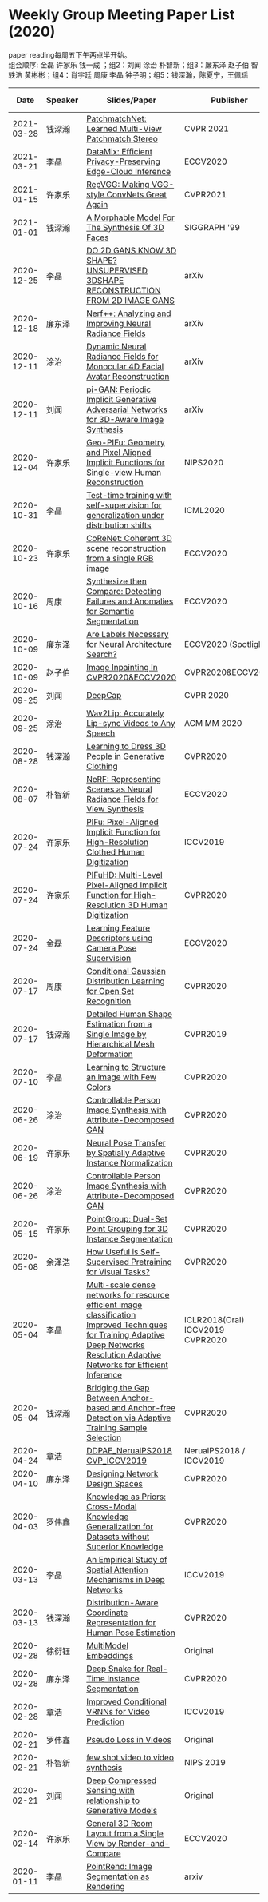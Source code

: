 # Weekly Group Meeting Paper List (2020)
paper reading每周五下午两点半开始。   
组会顺序: 金磊 许家乐 钱一成 ；组2：刘闻  涂治 朴智新；组3：廉东泽 赵子伯 智轶浩 黄彬彬；组4：肖宇廷 周康  李晶 钟子明；组5：钱深瀚，陈夏宁，王佩瑶

| Date | Speaker | Slides/Paper | Publisher | Website / Code |
| ---- | ------- | ----- | --------- | -------------- |
| 2021-03-28 | 钱深瀚 | [PatchmatchNet: Learned Multi-View Patchmatch Stereo](https://arxiv.org/abs/2012.01411) | CVPR 2021 | [Code](https://github.com/FangjinhuaWang/PatchmatchNet) |
| 2021-03-21 | 李晶 | [DataMix: Efficient Privacy-Preserving Edge-Cloud Inference](https://www.ecva.net/papers/eccv_2020/papers_ECCV/papers/123560562.pdf) | ECCV2020 | [Code](https://github.com/DingXiaoH/RepVGG) |
| 2021-01-15 | 许家乐 | [RepVGG: Making VGG-style ConvNets Great Again](https://arxiv.org/pdf/2101.03697.pdf) | CVPR2021 | N/A |
| 2021-01-01 | 钱深瀚 | [A Morphable Model For The Synthesis Of 3D Faces](https://www.face-rec.org/algorithms/3d_morph/morphmod2.pdf) | SIGGRAPH '99 | N/A |
| 2020-12-25 | 李晶 | [DO 2D GANS KNOW 3D SHAPE? UNSUPERVISED 3DSHAPE RECONSTRUCTION FROM 2D IMAGE GANS](https://arxiv.org/pdf/2011.00844.pdf) | arXiv | N/A |
| 2020-12-18 | 廉东泽 | [Nerf++: Analyzing and Improving Neural Radiance Fields](https://arxiv.org/pdf/2010.07492.pdf) | arXiv | [code](https://github.com/Kai-46/nerfplusplus) |
| 2020-12-11 | 涂治 | [Dynamic Neural Radiance Fields for Monocular 4D Facial Avatar Reconstruction](https://arxiv.org/pdf/2012.03065.pdf) | arXiv | [Project Homepage](https://gafniguy.github.io/4D-Facial-Avatars/) |
| 2020-12-11 | 刘闻 | [pi-GAN: Periodic Implicit Generative Adversarial Networks for 3D-Aware Image Synthesis](https://arxiv.org/abs/2012.00926.pdf) | arXiv | [Project Homepage](https://marcoamonteiro.github.io/pi-GAN-website/) |
| 2020-12-04 | 许家乐 | [Geo-PIFu: Geometry and Pixel Aligned Implicit Functions for Single-view Human Reconstruction](https://proceedings.neurips.cc/paper/2020/file/690f44c8c2b7ded579d01abe8fdb6110-Paper.pdf) | NIPS2020 | [code](https://github.com/simpleig/Geo-PIFu) |
| 2020-10-31 | 李晶 | [Test-time training with self-supervision for generalization under distribution shifts](http://proceedings.mlr.press/v119/sun20b/sun20b.pdf) | ICML2020 | [code](https://yueatsprograms.github.io/ttt/home.html) |
| 2020-10-23 | 许家乐 | [CoReNet: Coherent 3D scene reconstruction from a single RGB image](https://www.ecva.net/papers/eccv_2020/papers_ECCV/papers/123470358.pdf) | ECCV2020 | [code](https://github.com/google-research/corenet) |
| 2020-10-16 | 周康 | [Synthesize then Compare: Detecting Failures and Anomalies for Semantic Segmentation](http://www.ecva.net/papers/eccv_2020/papers_ECCV/papers/123460137.pdf) | ECCV2020 | N/A |
| 2020-10-09 | 廉东泽 | [Are Labels Necessary for Neural Architecture Search?](https://arxiv.org/pdf/2003.12056.pdf) | ECCV2020 (Spotlight) | [code](https://github.com/facebookresearch/unnas) |
| 2020-10-09 | 赵子伯 | [Image Inpainting In CVPR2020&ECCV2020](./slides/201009groupmeeting.pptx) | CVPR2020&ECCV2020 | N/A |
| 2020-09-25 | 刘闻 | [DeepCap](./slides/deepcap.pptx) | CVPR 2020 |
| 2020-09-25 | 涂治 | [Wav2Lip: Accurately Lip-sync Videos to Any Speech](https://bhaasha.iiit.ac.in/lipsync/) | ACM MM 2020 | [code](https://github.com/Rudrabha/Wav2Lip)
| 2020-08-28 | 钱深瀚 | [Learning to Dress 3D People in Generative Clothing](https://openaccess.thecvf.com/content_CVPR_2020/html/Ma_Learning_to_Dress_3D_People_in_Generative_Clothing_CVPR_2020_paper.html) | CVPR2020 |
| 2020-08-07 | 朴智新 | [NeRF: Representing Scenes as Neural Radiance Fields for View Synthesis](https://arxiv.org/abs/2003.08934.pdf) | ECCV2020 | [code](https://github.com/bmild/nerf) |
| 2020-07-24 | 许家乐 | [PIFu: Pixel-Aligned Implicit Function for High-Resolution Clothed Human Digitization](https://openaccess.thecvf.com/content_ICCV_2019/papers/Saito_PIFu_Pixel-Aligned_Implicit_Function_for_High-Resolution_Clothed_Human_Digitization_ICCV_2019_paper.pdf) | ICCV2019 | [Code](https://github.com/shunsukesaito/PIFu) |
| 2020-07-24 | 许家乐 | [PIFuHD: Multi-Level Pixel-Aligned Implicit Function for High-Resolution 3D Human Digitization](https://openaccess.thecvf.com/content_CVPR_2020/papers/Saito_PIFuHD_Multi-Level_Pixel-Aligned_Implicit_Function_for_High-Resolution_3D_Human_Digitization_CVPR_2020_paper.pdf) | CVPR2020 | [Code](https://github.com/facebookresearch/pifuhd) |
| 2020-07-24 | 金磊 | [Learning Feature Descriptors using Camera Pose Supervision](https://arxiv.org/abs/2004.13324) | ECCV2020 | N/A |
| 2020-07-17 | 周康 | [Conditional Gaussian Distribution Learning for Open Set Recognition](https://openaccess.thecvf.com/content_CVPR_2020/papers/Sun_Conditional_Gaussian_Distribution_Learning_for_Open_Set_Recognition_CVPR_2020_paper.pdf) | CVPR2020 | N/A |
| 2020-07-17 | 钱深瀚 | [Detailed Human Shape Estimation from a Single Image by Hierarchical Mesh Deformation](https://openaccess.thecvf.com/content_CVPR_2019/papers/Zhu_Detailed_Human_Shape_Estimation_From_a_Single_Image_by_Hierarchical_CVPR_2019_paper.pdf) | CVPR2019 | [code](https://github.com/zhuhao-nju/hmd) |
| 2020-07-10 | 李晶 | [Learning to Structure an Image with Few Colors](https://arxiv.org/abs/2003.07848) | CVPR2020 | N/A |
| 2020-06-26 | 涂治 | [Controllable Person Image Synthesis with Attribute-Decomposed GAN](https://arxiv.org/abs/2003.12267) | CVPR2020 | [Code](https://github.com/menyifang/ADGAN) |
| 2020-06-19 | 许家乐 | [Neural Pose Transfer by Spatially Adaptive Instance Normalization](https://openaccess.thecvf.com/content_CVPR_2020/papers/Wang_Neural_Pose_Transfer_by_Spatially_Adaptive_Instance_Normalization_CVPR_2020_paper.pdf) | CVPR2020 | [Code](https://github.com/jiashunwang/Neural-Pose-Transfer) |
| 2020-06-26 | 涂治 | [Controllable Person Image Synthesis with Attribute-Decomposed GAN](https://arxiv.org/abs/2003.12267) | CVPR2020 | [Code](https://github.com/menyifang/ADGAN) |
| 2020-05-15 | 许家乐 | [PointGroup: Dual-Set Point Grouping for 3D Instance Segmentation](https://openaccess.thecvf.com/content_CVPR_2020/papers/Jiang_PointGroup_Dual-Set_Point_Grouping_for_3D_Instance_Segmentation_CVPR_2020_paper.pdf) | CVPR2020 | [Code](https://github.com/Jia-Research-Lab/PointGroup) |
| 2020-05-08 | 余泽浩 | [How Useful is Self-Supervised Pretraining for Visual Tasks?](https://arxiv.org/pdf/2003.14323.pdf) | CVPR2020 | [Code](https://www.github.com/princeton-vl/selfstudy)|
| 2020-05-04 | 李晶 | [Multi-scale dense networks for resource efficient image classification<br>](https://arxiv.org/abs/1703.09844)[Improved Techniques for Training Adaptive Deep Networks<br>](http://openaccess.thecvf.com/content_ICCV_2019/papers/Li_Improved_Techniques_for_Training_Adaptive_Deep_Networks_ICCV_2019_paper.pdf)[Resolution Adaptive Networks for Efficient Inference](https://arxiv.org/abs/2003.07326) | ICLR2018(Oral)<br> ICCV2019<br> CVPR2020|<br>[Code](https://github.com/kalviny/IMTA)<br>[Code](https://github.com/yangle15/RANet-pytorch)|
| 2020-05-04 | 钱深瀚 | [Bridging the Gap Between Anchor-based and Anchor-free Detection via Adaptive Training Sample Selection](https://arxiv.org/abs/1912.02424) | CVPR2020 | [Code](https://github.com/sfzhang15/ATSS)|
| 2020-04-24 | 章浩 | [DDPAE_NerualPS2018](https://papers.nips.cc/paper/7333-learning-to-decompose-and-disentangle-representations-for-video-prediction.pdf)   [CVP_ICCV2019](http://openaccess.thecvf.com/content_ICCV_2019/papers/Ye_Compositional_Video_Prediction_ICCV_2019_paper.pdf) | NerualPS2018 / ICCV2019 | [DDPAE_code](https://github.com/jthsieh/DDPAE-video-prediction)  [CVP_code](https://github.com/JudyYe/CVP) |
| 2020-04-10 | 廉东泽 | [Designing Network Design Spaces](https://arxiv.org/pdf/2003.13678.pdf) | CVPR2020 | [code](https://github.com/facebookresearch/pycls) |
| 2020-04-03 | 罗伟鑫 | [Knowledge as Priors: Cross-Modal Knowledge Generalization for Datasets without Superior Knowledge](https://arxiv.org/pdf/2004.00176.pdf) | CVPR2020 | N/A |
| 2020-03-13 | 李晶 | [An Empirical Study of Spatial Attention Mechanisms in Deep Networks](http://openaccess.thecvf.com/content_ICCV_2019/html/Zhu_An_Empirical_Study_of_Spatial_Attention_Mechanisms_in_Deep_Networks_ICCV_2019_paper.html) | ICCV2019 | [code](https://github.com/open-mmlab/mmdetection/blob/1b5c991f771f37d24f63f3e5b45123167014102a/configs/empirical_attention/README.md) |
| 2020-03-13 | 钱深瀚 | [Distribution-Aware Coordinate Representation for Human Pose Estimation](https://arxiv.org/abs/1910.06278) | CVPR2020 | [code](https://github.com/ilovepose/DarkPose) |
| 2020-02-28 | 徐衍钰 | [MultiModel Embeddings](https://github.com/svip-lab/Weekly_Group_Meeting_Paper_List/blob/master/slides/Multimodal_embeddings_YanyuXU_2020_02_28.pptx) | Original | N/A |
| 2020-02-28 | 廉东泽 | [Deep Snake for Real-Time Instance Segmentation](https://arxiv.org/abs/2001.01629) | CVPR2020 | [code](https://github.com/zju3dv/snake/) |
| 2020-02-28 | 章浩 | [Improved Conditional VRNNs for Video Prediction](http://openaccess.thecvf.com/content_ICCV_2019/papers/Castrejon_Improved_Conditional_VRNNs_for_Video_Prediction_ICCV_2019_paper.pdf) | ICCV2019 | N/A |
| 2020-02-21 | 罗伟鑫 | [Pseudo Loss in Videos](https://github.com/svip-lab/Weekly_Group_Meeting_Paper_List/blob/master/slides/2020.2.21%20luo.pptx) | Original | N/A |
| 2020-02-21 | 朴智新 | [few shot video to video synthesis](https://arxiv.org/abs/1910.12713) | NIPS 2019 | [code](https://github.com/NVlabs/few-shot-vid2vid) |
| 2020-02-21 | 刘闻 | [Deep Compressed Sensing with relationship to Generative Models](slides/dcs_liuwen.pdf) | Original |  |
| 2020-02-14 | 许家乐 | [General 3D Room Layout from a Single View by Render-and-Compare](https://www.ecva.net/papers/eccv_2020/papers_ECCV/papers/123610188.pdf) | ECCV2020 | [code](https://github.com/vevenom/RoomLayout3D_RandC) |
| 2020-01-11 | 李晶 | [PointRend: Image Segmentation as Rendering](https://arxiv.org/abs/1912.08193) | arxiv |

